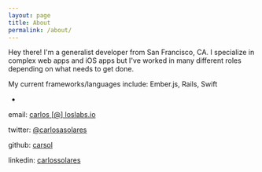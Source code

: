 ```yaml
---
layout: page
title: About
permalink: /about/
---
```


Hey there! I'm a generalist developer from San Francisco, CA. I specialize in complex web apps and iOS apps but I've worked in many different roles depending on what needs to get done.

My current frameworks/languages include: Ember.js, Rails, Swift

-

email: [carlos [@] loslabs.io]()

twitter: [@carlosasolares](http://twitter.com/carlosasolares)

github: [carsol](http://github.com/carsol)

linkedin: [carlossolares](https://www.linkedin.com/in/carlossolares)
